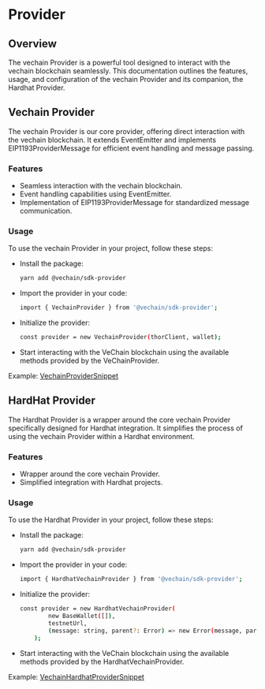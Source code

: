 # Provider

## Overview

The vechain Provider is a powerful tool designed to interact with the vechain blockchain seamlessly. This documentation outlines the features, usage, and configuration of the vechain Provider and its companion, the Hardhat Provider.

## Vechain Provider

The vechain Provider is our core provider, offering direct interaction with the vechain blockchain. It extends EventEmitter and implements EIP1193ProviderMessage for efficient event handling and message passing.

### Features

 - Seamless interaction with the vechain blockchain.
 - Event handling capabilities using EventEmitter.
 - Implementation of EIP1193ProviderMessage for standardized message communication.

### Usage

To use the vechain Provider in your project, follow these steps:
 - Install the package:
    ``` bash
    yarn add @vechain/sdk-provider
    ```
 - Import the provider in your code:
    ``` bash
    import { VechainProvider } from '@vechain/sdk-provider';
    ```
 - Initialize the provider:
    ``` bash
    const provider = new VechainProvider(thorClient, wallet);
    ```
 - Start interacting with the VeChain blockchain using the available methods provided by the VeChainProvider.

Example:
[VechainProviderSnippet](examples/provider/vechain-provider.ts)

## HardHat Provider

The Hardhat Provider is a wrapper around the core vechain Provider specifically designed for Hardhat integration. It simplifies the process of using the vechain Provider within a Hardhat environment.

### Features

 - Wrapper around the core vechain Provider.
 - Simplified integration with Hardhat projects.

### Usage

To use the Hardhat Provider in your project, follow these steps:
 - Install the package:
    ``` bash
    yarn add @vechain/sdk-provider
    ```
 - Import the provider in your code:
    ``` bash
    import { HardhatVechainProvider } from '@vechain/sdk-provider';
    ```
 - Initialize the provider:
    ``` bash
    const provider = new HardhatVechainProvider(
            new BaseWallet([]),
            testnetUrl,
            (message: string, parent?: Error) => new Error(message, parent)
        );
    ```
 - Start interacting with the VeChain blockchain using the available methods provided by the HardhatVechainProvider.

Example:
[VechainHardhatProviderSnippet](examples/provider/vechain-hardhat-provider.ts)